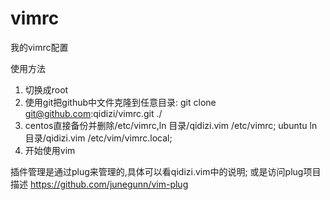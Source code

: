 # vimrc
我的vimrc配置

使用方法

1. 切换成root
1. 使用git把github中文件克隆到任意目录: git clone git@github.com:qidizi/vimrc.git ./
1. centos直接备份并删除/etc/vimrc,ln 目录/qidizi.vim /etc/vimrc; ubuntu ln 目录/qidizi.vim /etc/vim/vimrc.local;
1. 开始使用vim


插件管理是通过plug来管理的,具体可以看qidizi.vim中的说明;
或是访问plug项目描述 https://github.com/junegunn/vim-plug

